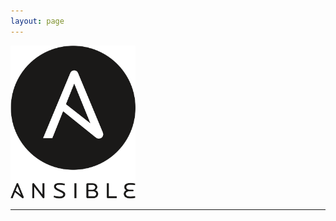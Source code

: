 ```yaml
---
layout: page
---
```


<img src="/assets/images/ansible.png" alt="ansible" width="15%" style="min-width:200px;">

<hr/>
